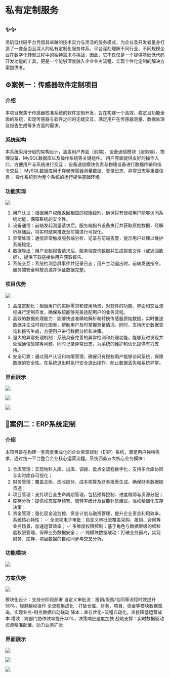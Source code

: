 # 私有定制服务

## ✨✨

灵矶低代码平台凭借其卓越的技术实力与灵活的服务模式，为企业及开发者量身打造了一套全面且深入的私有定制化服务体系。平台深刻理解不同行业、不同规模企业在数字化转型过程中的独特需求与挑战，因此，它不仅仅是一个提供基础低代码开发功能的工具，更是一个能够深度融入企业业务流程、实现个性化定制的解决方案提供者。

## ⚙️案例一：传感器软件定制项目

### 介绍
本项目聚焦于传感器校准系统的软件定制开发，旨在构建一个高效、稳定且功能全面的系统，实现传感器与软件之间的无缝交互，满足用户在传感器测量、数据处理及报告生成等多方面的需求。

### 系统架构
本系统采用分层的架构设计，涵盖用户界面（前端）、设备通信模块（服务端）、物理设备、MySQL数据库以及操作系统等关键组件。
用户界面提供友好的操作入口，方便用户与系统进行交互；
设备通信模块负责与物理设备进行数据传输和指令交互；
MySQL数据库用于存储传感器测量数据、登录日志、异常日志等重要信息；
操作系统则为整个系统的运行提供基础环境。

### 功能实现

![](/guides/start/feature-implementation.png)

1. 用户认证：根据用户权限返回相应的权限级别，确保只有授权用户能够访问系统功能，保障系统的安全性。
2. 设备通信：前端发起测量请求后，服务端指令设备执行并获取原始数据，经解析存储后，将实时结果推送至前端进行可视化。
3. 异常处理：通信异常触发服务端分析、记录与前端告警，提示用户处理以维护系统稳定。
4. 数据导出：用户发起报告请求后，服务端查询数据并生成报告文件（或返回数据），提供下载链接供用户获取报告。
5. 系统交互：系统检测息屏事件并记录日志；用户主动退出时，前端发送指令，服务端安全释放资源并保证数据完整。

### 项目优势

![](/guides/start/project-advantages.png)

1. 高度定制化：根据用户的实际需求和使用场景，对软件的功能、界面和交互流程进行定制开发，确保系统能够完美适配用户的业务流程。
2. 高效的数据处理能力：能够快速准确地解析和转换传感器原始数据，实时推送数据并生成可视化图表，帮助用户及时掌握测量情况。同时，支持历史数据查询和报告生成，方便用户进行数据分析和决策。
3. 强大的异常处理机制：系统具备完善的异常检测和处理功能，能够及时发现并处理通信故障等问题，同时记录异常日志，为系统的维护和优化提供有力支持。
4. 安全可靠：通过用户认证和权限管理，确保只有授权用户能够访问系统，保障数据的安全性。在系统退出时执行安全退出操作，防止数据丢失和系统异常。

### 界面展示

![](/guides/start/project-sensors1.png)

![](/guides/start/project-sensors2.png)

![](/guides/start/project-sensors3.png)

## 🚛案例二：ERP系统定制

### 介绍

本项目旨在构建一套高度集成化的企业资源规划（ERP）系统，满足用户独特需求，通过统一平台整合企业核心运营流程。系统涵盖五大核心业务模块：
1. 仓库管理：实现物料入库、出库、调拨、盘点全流程数字化，支持多仓库协同与实时库存可视化；
2. 财务管理：覆盖总账、应收应付、成本核算及财务报表生成，确保财务数据链贯通；
3. 项目管理：支持项目全生命周期管理，包括预算控制、进度跟踪与资源分配；
4. 库存分析：提供动态库存预警、周转率统计及智能补货建议，驱动精细化库存决策；
5. 资金管理：强化现金流监控、资金计划与融资管理，提升企业资金利用效率。
系统核心特性：
✅ 全流程电子审批：自定义审批流覆盖采购、报销、合同等业务场景，加速运营效率；
✅ 多维度权限控制：基于角色与数据层级的细粒度权限管理，保障业务数据安全；
✅ 跨模块数据联动：打破业务孤岛，实现财务、库存、项目数据的自动同步与交叉分析。

### 功能模块

![](/guides/start/functional-modules.png)

### 方案优势

![](/guides/start/solution-advantages.png)

模块化设计：支持分阶段部署
自定义审批流：报销/采购/合同等流程时效提升50%，规避越权操作
全流程集成化：打破仓库、财务、项目、资金等模块数据孤岛，实现业务-财务数据自动联动
降本：库存优化+流程自动化，直接降低运营成本
增效：跨部门协作效率提升40%，决策响应速度加快
战略支撑：实时数据驱动资源精准配置，助力业务扩张

### 界面展示

![](/guides/start/chaungxing1.png)

![](/guides/start/chaungxing2.png)

![](/guides/start/chaungxing3.png)